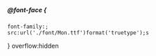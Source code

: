 ##### @font-face {
	font-family:;
	src:url('./font/Mon.ttf')format('truetype');s
}
 <meta charset="UTF-8">
 <meta name="viewport" content="width=device-width, initial-scale=1.0">
 <meta http-equiv="X-UA-Compatible" content="ie=edge">
 overflow:hidden

 
